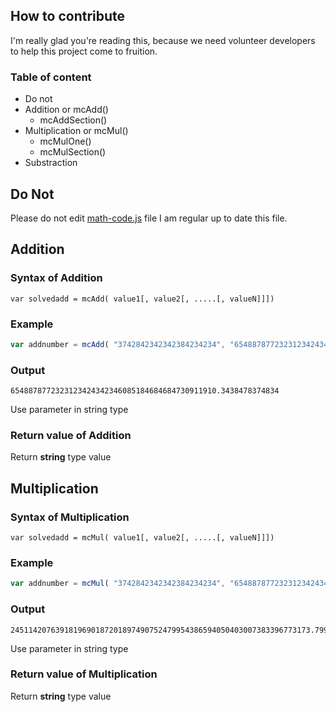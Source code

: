 ## How to contribute

I'm really glad you're reading this, because we need volunteer developers to help this project come to fruition.

### Table of content
- Do not
- Addition or mcAdd()
  - mcAddSection()
- Multiplication or mcMul()
  - mcMulOne()
  - mcMulSection()
- Substraction
## Do Not

Please do not edit [math-code.js](https://github.com/uvraag/math-code/blob/master/js/math-code.js) file I am regular up to date this file.

## Addition

### Syntax of Addition
```
var solvedadd = mcAdd( value1[, value2[, .....[, valueN]]])
```
### Example
```javascript
var addnumber = mcAdd( "3742842342342384234234", "6548878772323123424342342342342342342346677676.3438478374834" );
```
### Output
```
6548878772323123424342346085184684684730911910.3438478374834
```
Use parameter in string type
### Return value of Addition
Return **string** type value

## Multiplication

### Syntax of Multiplication
```
var solvedadd = mcMul( value1[, value2[, .....[, valueN]]])
```
### Example
```javascript
var addnumber = mcMul( "3742842342342384234234", "6548878772323123424342342342342342342346677676.3438478374834" );
```
### Output
```
2451142076391819690187201897490752479954386594050403007383396773173.79995658808890150808365707906867156
```
Use parameter in string type
### Return value of Multiplication
Return **string** type value
